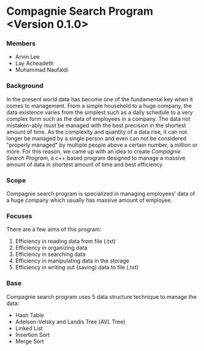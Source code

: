# Compagnie Search Program <Version 0.1.0>

### Members

- Arvin Lee
- Lay Acheadeth
- Muhammad Naufaldi

### Background

In the present world data has become one of the fundamental key when it comes to management. From a simple household to a huge company, the data existence varies from the simplest such as a daily schedule to a very complex form such as the data of employees in a company. The data not mistaken-ably must be managed with the best precision in the shortest amount of time. As the complexity and quantity of a data rise, it can not longer be managed by a single person and even can not be considered "properly managed" by multiple people above a certain number, a million or more. For this reason, we came up with an idea to create *Compagnie Search Program*, a c++ based program designed to manage a massive amount of data in shortest amount of time and best efficiency.

### Scope

Compagnie search program is specialized in managing employees' data of a huge company which usually has massive amount of employee.

### Focuses

There are a few aims of this program:

1. Efficiency in reading data from file (.txt)
2. Efficiency in organizing data
3. Efficiency in searching data
4. Efficiency in manipulating data in the storage
5. Efficiency in writing out (saving) data to file (.txt)

### Base

Compagnie search program uses 5 data structure technique to manage the data:

- Hash Table
- Adelson-Velsky and Landis Tree (AVL Tree)
- Linked List
- Insertion Sort
- Merge Sort